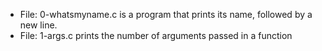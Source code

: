 * File: 0-whatsmyname.c is a program that prints its name, followed by a new line.
* File: 1-args.c prints the number of arguments passed in a function
